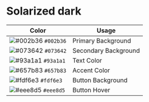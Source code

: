 # Solarized dark

| Color                         | Usage              |
|-------------------------------|--------------------|
| ![#002b36](https://place-hold.it/15/002b36/002b36) `#002b36` | Primary Background |
| ![#073642](https://place-hold.it/15/073642/073642) `#073642` | Secondary Background |
| ![#93a1a1](https://place-hold.it/15/93a1a1/93a1a1) `#93a1a1` | Text Color |
| ![#657b83](https://place-hold.it/15/657b83/657b83) `#657b83` | Accent Color |
| ![#fdf6e3](https://place-hold.it/15/fdf6e3/fdf6e3) `#fdf6e3` | Button Background |
| ![#eee8d5](https://place-hold.it/15/eee8d5/eee8d5) `#eee8d5` | Button Hover |